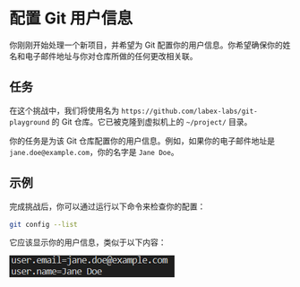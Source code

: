 # 配置 Git 用户信息

你刚刚开始处理一个新项目，并希望为 Git 配置你的用户信息。你希望确保你的姓名和电子邮件地址与你对仓库所做的任何更改相关联。

## 任务

在这个挑战中，我们将使用名为 `https://github.com/labex-labs/git-playground` 的 Git 仓库。它已被克隆到虚拟机上的 `~/project/` 目录。

你的任务是为该 Git 仓库配置你的用户信息。例如，如果你的电子邮件地址是 `jane.doe@example.com`，你的名字是 `Jane Doe`。

## 示例

完成挑战后，你可以通过运行以下命令来检查你的配置：

```bash
git config --list
```

它应该显示你的用户信息，类似于以下内容：

![Git config user info output](../assets/challenge-config-user-step1-1.png)
